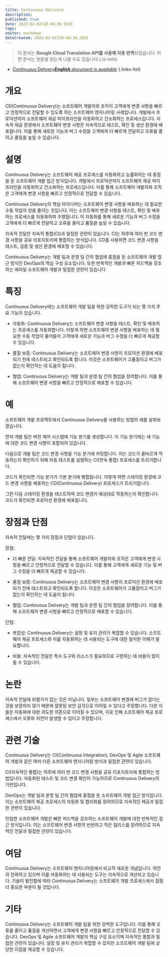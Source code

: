 ```yaml
---
title: Continuous Delivery
description: 
published: true
date: 2023-02-01T20:44:38.933Z
tags: 
editor: markdown
dateCreated: 2023-02-01T20:44:34.205Z
---
```


> 이 문서는 **Google Cloud Translation API를 사용해 자동 번역**되었습니다.
어떤 문서는 원문을 읽는게 나을 수도 있습니다.{.is-info}



- [Continuous Delivery***English** document is available*](/en/Knowledge-base/Dictionary/continuous-delivery)
{.links-list}


# 개요
CD(Continuous Delivery)는 소프트웨어 개발자와 조직이 고객에게 변경 사항을 빠르고 안정적으로 전달할 수 있도록 하는 소프트웨어 엔지니어링 사례입니다. 개발에서 프로덕션까지 소프트웨어 제공 파이프라인을 자동화하고 간소화하는 프로세스입니다. 지속적 제공 환경에서 소프트웨어 변경 사항은 지속적으로 테스트, 확인 및 생산 환경에 배포됩니다. 이를 통해 새로운 기능과 버그 수정을 고객에게 더 빠르게 전달하고 오류를 줄이고 품질을 높일 수 있습니다.

# 설명
Continuous Delivery는 소프트웨어 제공 프로세스를 자동화하고 능률화하는 데 중점을 둔 소프트웨어 개발 접근 방식입니다. 개발에서 프로덕션까지 소프트웨어 제공 파이프라인을 자동화하고 간소화하는 프로세스입니다. 이를 통해 소프트웨어 개발자와 조직은 고객에게 변경 사항을 빠르고 안정적으로 전달할 수 있습니다.

Continuous Delivery의 핵심 아이디어는 소프트웨어 변경 사항을 배포하는 데 필요한 수동 작업의 양을 줄이는 것입니다. 이는 소프트웨어 변경 사항을 테스트, 확인 및 배포하는 프로세스를 자동화하여 수행됩니다. 이 자동화를 통해 새로운 기능과 버그 수정을 고객에게 더 빠르게 전달하고 오류를 줄이고 품질을 높일 수 있습니다.

지속적 전달은 지속적 통합(CI)과 밀접한 관련이 있습니다. CI는 하루에 여러 번 코드 변경 사항을 공유 리포지토리에 통합하는 방식입니다. CD를 사용하면 코드 변경 사항을 테스트, 검증 및 생산 환경에 배포할 수 있습니다.

Continuous Delivery는 개발 팀과 운영 팀 간의 협업에 중점을 둔 소프트웨어 개발 접근 방식인 DevOps의 핵심 구성 요소입니다. 또한 반복적인 개발과 빠른 피드백을 강조하는 애자일 소프트웨어 개발과 밀접한 관련이 있습니다.

# 특징
Continuous Delivery에는 소프트웨어 개발 팀을 위한 강력한 도구가 되는 몇 가지 주요 기능이 있습니다.

* 자동화: Continuous Delivery는 소프트웨어 변경 사항을 테스트, 확인 및 배포하는 프로세스를 자동화합니다. 이렇게 하면 소프트웨어 변경 사항을 배포하는 데 필요한 수동 작업이 줄어들어 고객에게 새로운 기능과 버그 수정을 더 빠르게 제공할 수 있습니다.

* 품질 보증: Continuous Delivery는 소프트웨어 변경 사항이 프로덕션 환경에 배포되기 전에 테스트되고 확인되도록 합니다. 이것은 소프트웨어가 고품질이고 버그가 없는지 확인하는 데 도움이 됩니다.

* 협업: Continuous Delivery는 개발 팀과 운영 팀 간의 협업을 장려합니다. 이를 통해 소프트웨어 변경 사항을 빠르고 안정적으로 배포할 수 있습니다.

# 예
소프트웨어 개발 프로젝트에서 Continuous Delivery를 사용하는 방법의 예를 살펴보겠습니다.

먼저 개발 팀은 버전 제어 시스템에 기능 분기를 생성합니다. 이 기능 분기에는 새 기능에 대한 코드 변경 사항이 포함되어 있습니다.

다음으로 개발 팀은 코드 변경 사항을 기능 분기에 커밋합니다. 이는 코드가 올바르게 작동하는지 확인하기 위해 자동 테스트를 실행하는 CI(연속 통합) 프로세스를 트리거합니다.

코드가 확인되면 기능 분기가 기본 분기에 병합됩니다. 이렇게 하면 스테이징 환경에 코드 변경 사항을 배포하는 CD(Continuous Delivery) 프로세스가 트리거됩니다.

그런 다음 스테이징 환경을 테스트하여 코드 변경이 예상대로 작동하는지 확인합니다. 코드가 확인되면 프로덕션 환경에 배포됩니다.

# 장점과 단점
지속적 전달에는 몇 가지 장점과 단점이 있습니다.

장점:

* 더 빠른 전달: 지속적인 전달을 통해 소프트웨어 개발자와 조직은 고객에게 변경 사항을 빠르고 안정적으로 전달할 수 있습니다. 이를 통해 고객에게 새로운 기능 및 버그 수정을 더 빠르게 제공할 수 있습니다.

* 품질 보증: Continuous Delivery는 소프트웨어 변경 사항이 프로덕션 환경에 배포되기 전에 테스트되고 확인되도록 합니다. 이것은 소프트웨어가 고품질이고 버그가 없는지 확인하는 데 도움이 됩니다.

* 협업: Continuous Delivery는 개발 팀과 운영 팀 간의 협업을 장려합니다. 이를 통해 소프트웨어 변경 사항을 빠르고 안정적으로 배포할 수 있습니다.

단점:

* 복잡성: Continuous Delivery는 설정 및 유지 관리가 복잡할 수 있습니다. 소프트웨어 제공 프로세스와 이를 자동화하는 데 사용되는 도구에 대한 철저한 이해가 필요합니다.

* 비용: 지속적인 전달은 특수 도구와 리소스가 필요하므로 구현하는 데 비용이 많이 들 수 있습니다.

# 논란
지속적 전달에 비평가가 없는 것은 아닙니다. 일부는 소프트웨어 변경에 버그가 없다는 것을 보장하지 않기 때문에 잘못된 보안 감각으로 이어질 수 있다고 주장합니다. 다른 이들은 자동화에 대한 과도한 의존으로 이어질 수 있으며, 이로 인해 소프트웨어 제공 프로세스에서 오류와 지연이 발생할 수 있다고 주장합니다.

# 관련 기술
Continuous Delivery는 CI(Continuous Integration), DevOps 및 Agile 소프트웨어 개발과 같은 여러 다른 소프트웨어 엔지니어링 방식과 밀접한 관련이 있습니다.

CI(지속적인 통합)는 하루에 여러 번 코드 변경 사항을 공유 리포지토리에 통합하는 방법입니다. 자동화된 테스트 및 코드 변경 확인이 가능하므로 Continuous Delivery의 기반입니다.

DevOps는 개발 팀과 운영 팀 간의 협업에 중점을 둔 소프트웨어 개발 접근 방식입니다. 이는 소프트웨어 제공 프로세스의 자동화 및 합리화를 장려하므로 지속적인 제공과 밀접한 관련이 있습니다.

민첩한 소프트웨어 개발은 빠른 피드백을 강조하는 소프트웨어 개발에 대한 반복적인 접근 방식입니다. 이는 소프트웨어 변경 사항의 빈번하고 작은 릴리스를 장려하므로 지속적인 전달과 밀접한 관련이 있습니다.

# 여담
Continuous Delivery는 소프트웨어 엔지니어링에서 비교적 새로운 개념입니다. 여전히 진화하고 있으며 이를 자동화하는 데 사용되는 도구는 지속적으로 개선되고 있습니다. 기술이 발전함에 따라 Continuous Delivery는 소프트웨어 개발 프로세스에서 점점 더 중요한 부분이 될 것입니다.

# 기타
Continuous Delivery는 소프트웨어 개발 팀을 위한 강력한 도구입니다. 이를 통해 오류를 줄이고 품질을 개선하면서 고객에게 변경 사항을 빠르고 안정적으로 전달할 수 있습니다. DevOps 및 Agile 소프트웨어 개발의 핵심 구성 요소이며 지속적인 통합과 밀접한 관련이 있습니다. 설정 및 유지 관리가 복잡할 수 있지만 소프트웨어 개발 팀에 상당한 이점을 제공할 수 있습니다.